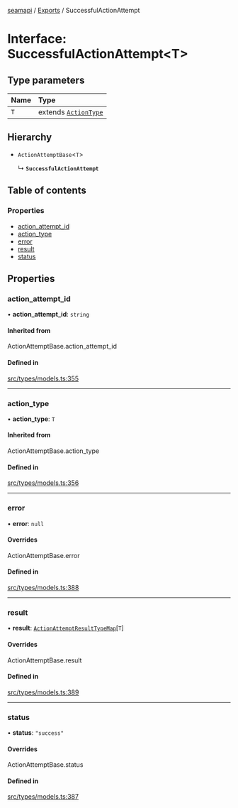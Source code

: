 [seamapi](../README.md) / [Exports](../modules.md) / SuccessfulActionAttempt

# Interface: SuccessfulActionAttempt<T\>

## Type parameters

| Name | Type |
| :------ | :------ |
| `T` | extends [`ActionType`](../modules.md#actiontype) |

## Hierarchy

- `ActionAttemptBase`<`T`\>

  ↳ **`SuccessfulActionAttempt`**

## Table of contents

### Properties

- [action\_attempt\_id](SuccessfulActionAttempt.md#action_attempt_id)
- [action\_type](SuccessfulActionAttempt.md#action_type)
- [error](SuccessfulActionAttempt.md#error)
- [result](SuccessfulActionAttempt.md#result)
- [status](SuccessfulActionAttempt.md#status)

## Properties

### action\_attempt\_id

• **action\_attempt\_id**: `string`

#### Inherited from

ActionAttemptBase.action\_attempt\_id

#### Defined in

[src/types/models.ts:355](https://github.com/seamapi/javascript/blob/main/src/types/models.ts#L355)

___

### action\_type

• **action\_type**: `T`

#### Inherited from

ActionAttemptBase.action\_type

#### Defined in

[src/types/models.ts:356](https://github.com/seamapi/javascript/blob/main/src/types/models.ts#L356)

___

### error

• **error**: ``null``

#### Overrides

ActionAttemptBase.error

#### Defined in

[src/types/models.ts:388](https://github.com/seamapi/javascript/blob/main/src/types/models.ts#L388)

___

### result

• **result**: [`ActionAttemptResultTypeMap`](ActionAttemptResultTypeMap.md)[`T`]

#### Overrides

ActionAttemptBase.result

#### Defined in

[src/types/models.ts:389](https://github.com/seamapi/javascript/blob/main/src/types/models.ts#L389)

___

### status

• **status**: ``"success"``

#### Overrides

ActionAttemptBase.status

#### Defined in

[src/types/models.ts:387](https://github.com/seamapi/javascript/blob/main/src/types/models.ts#L387)
